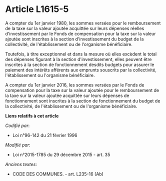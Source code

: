 # Article L1615-5

A compter du 1er janvier 1980, les sommes versées pour le remboursement de la taxe sur la valeur ajoutée acquittée sur leurs
dépenses réelles d'investissement par le Fonds de compensation pour la taxe sur la valeur ajoutée sont inscrites à la section
d'investissement du budget de la collectivité, de l'établissement ou de l'organisme bénéficiaire.

Toutefois, à titre exceptionnel et dans la mesure où elles excèdent le total des dépenses figurant à la section
d'investissement, elles peuvent être inscrites à la section de fonctionnement desdits budgets pour assurer le paiement des
intérêts afférents aux emprunts souscrits par la collectivité, l'établissement ou l'organisme bénéficiaire.

A compter du 1er janvier 2016, les sommes versées par le Fonds de compensation pour la taxe sur la valeur ajoutée pour le
remboursement de la taxe sur la valeur ajoutée acquittée sur leurs dépenses de fonctionnement sont inscrites à la section de
fonctionnement du budget de la collectivité, de l'établissement ou de l'organisme bénéficiaire.

**Liens relatifs à cet article**

_Codifié par_:

  - Loi n°96-142 du 21 février 1996

_Modifié par_:

  - Loi n°2015-1785 du 29 décembre 2015 - art. 35

_Anciens textes_:

  - CODE DES COMMUNES. - art. L235-16 (Ab)

